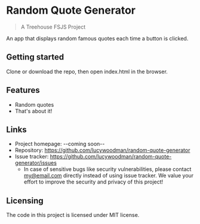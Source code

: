 # Random Quote Generator
> A Treehouse FSJS Project

An app that displays random famous quotes each time a button is clicked.

## Getting started

Clone or download the repo, then open index.html in the browser.

## Features

* Random quotes
* That's about it!

## Links

- Project homepage: --coming soon--
- Repository: https://github.com/lucywoodman/random-quote-generator
- Issue tracker: https://github.com/lucywoodman/random-quote-generator/issues
  - In case of sensitive bugs like security vulnerabilities, please contact
    my@email.com directly instead of using issue tracker. We value your effort
    to improve the security and privacy of this project!

## Licensing

The code in this project is licensed under MIT license.